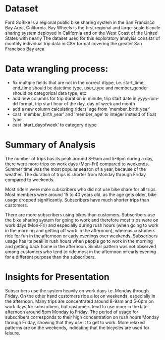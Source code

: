 # Dataset
Ford GoBike is a regional public bike sharing system in the San Francisco Bay Area, California. Bay Wheels is the first regional and large-scale bicycle sharing system deployed in California and on the West Coast of the United States with nearly The dataset used for this exploratory analysis consists of monthly individual trip data in CSV format covering the greater San Francisco Bay area.

# Data wrangling process:
- fix multiple fields that are not in the correct dtype, i.e. start_time, end_time should be datetime type, user_type and member_gender should be categorical data type, etc
- add new columns for trip duration in minute, trip start date in yyyy-mm-dd format, trip start hour of the day, day of week and month
- add a new column calculating riders' age from 'member_birth_year'
- cast 'member_birth_year' and 'member_age' to integer instead of float type
- cast 'start_dayofweek' to category dtype

# Summary of Analysis
The number of trips has its peak around 8-9am and 5-6pm during a day, there were more trips on work days (Mon-Fri) compared to weekends. Summer time was the most popular season of a year, because of the weather. The duration of trips is shorter from Monday through Friday compared to weekends.

Most riders were male subscribers who did not use bike share for all trips. Most members were around 15 to 40 years old, as the age gets older, bike usage dropped significantly. Subscribers have much shorter trips than customers. 

There are more subscribers using bikes than customers. Subscribers use the bike sharing system for going to work and therefore most trips were on work days (Mon-Fri) and especially during rush hours (when going to work in the morning and getting off work in the afternoon), whereas customers ride for fun in the afternoon or early evenings over weekends. Subscribers usage has its peak in rush hours when people go to work in the morning and getting back home in the afternoon. Similar pattern was not observed among customers who tend to ride most in the afternoon or early evening for a different purpose than the subscribers.

# Insights for Presentation
Subscribers use the system heavily on work days i.e. Monday through Friday. On the other hand customers ride a lot on weekends, especially in the afternoon. Many trips are concentrated around 8-9am and 5-6pm on work days for subscribers, but customers tend to use more in the late afternoon around 5pm Monday to Friday. The period of usage for subscribers corresponds to their high concentration on rush hours Monday through Friday, showing that they use it to get to work. More relaxed patterns are on the weekends, indicating that the bicycles are used for leisure.
